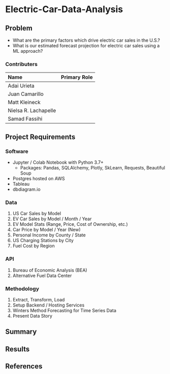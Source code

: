 # Electric-Car-Data-Analysis

## Problem
- What are the primary factors which drive electric car sales in the U.S.?
- What is our estimated forecast projection for electric car sales using a ML approach?

### Contributers

| Name | Primary Role |
|:---|:---|
| Adai Urieta | |
| Juan Camarillo | |
| Matt Kleineck | | 
| Nielsa R. Lachapelle | |
| Samad Fassihi | |


## Project Requirements

### Software
- Jupyter / Colab Notebook with Python 3.7+
  - Packages: Pandas, SQLAlchemy, Plotly, SkLearn, Requests, Beautiful Soup 
- Postgres hosted on AWS
- Tableau
- dbdiagram.io

### Data
1. US Car Sales by Model
2. EV Car Sales by Model / Month / Year
3. EV Model Stats (Range, Price, Cost of Ownership, etc.)
4. Car Price by Model / Year (New)
5. Personal Income by County / State
6. US Charging Stations by City
7. Fuel Cost by Region

### API
1. Bureau of Economic Analysis (BEA)
2. Alternative Fuel Data Center

### Methodology
1. Extract, Transform, Load
2. Setup Backend / Hosting Services
3. Winters Method Forecasting for Time Series Data
4. Present Data Story

## Summary


## Results



## References


